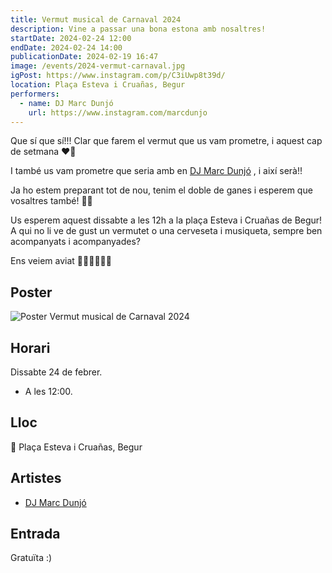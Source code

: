 ```yaml
---
title: Vermut musical de Carnaval 2024
description: Vine a passar una bona estona amb nosaltres!
startDate: 2024-02-24 12:00
endDate: 2024-02-24 14:00
publicationDate: 2024-02-19 16:47
image: /events/2024-vermut-carnaval.jpg
igPost: https://www.instagram.com/p/C3iUwp8t39d/
location: Plaça Esteva i Cruañas, Begur
performers:
  - name: DJ Marc Dunjó
    url: https://www.instagram.com/marcdunjo
---
```


Que sí que sí!!! Clar que farem el vermut que us vam prometre, i aquest cap de setmana ❤️‍🔥

I també us vam prometre que seria amb en [DJ Marc Dunjó](https://www.instagram.com/marcdunjo) , i així serà!!

Ja ho estem preparant tot de nou, tenim el doble de ganes i esperem que vosaltres també! 🤩🥳

Us esperem aquest dissabte a les 12h a la plaça Esteva i Cruañas de Begur! A qui no li ve de gust un vermutet o una cerveseta i musiqueta, sempre ben acompanyats i acompanyades?

Ens veiem aviat 🫰🏽🫰🏽✨✨

## Poster

![Poster Vermut musical de Carnaval 2024](/events/2024-vermut-carnaval.jpg)

## Horari

Dissabte 24 de febrer.

- A les 12:00.

## Lloc

📍 Plaça Esteva i Cruañas, Begur

## Artistes

- [DJ Marc Dunjó](https://www.instagram.com/marcdunjo)

## Entrada

Gratuïta :)
